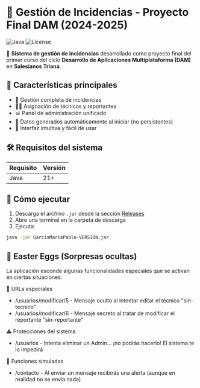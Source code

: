 # 🚀 Gestión de Incidencias - Proyecto Final DAM (2024-2025) 

![Java](https://img.shields.io/badge/Java-21%2B-orange?style=flat-square&logo=java)
![License](https://img.shields.io/badge/License-MIT-blue?style=flat-square)

🔧 **Sistema de gestión de incidencias** desarrollado como proyecto final del primer curso del ciclo **Desarrollo de Aplicaciones Multiplataforma (DAM)** en **Salesianos Triana**.

## 🌟 Características principales

- 📝 Gestión completa de incidencias
- 👨‍💻 Asignación de técnicos y reportantes
- 📊 Panel de administración unificado
- 🔄 Datos generados automáticamente al iniciar (no persistentes)
- 🎨 Interfaz intuitiva y fácil de usar

## 🛠 Requisitos del sistema

| Requisito | Versión |
|-----------|---------|
| Java      | 21+     |

## 🚀 Cómo ejecutar

1. Descarga el archivo `.jar` desde la sección [Releases](https://github.com/Kuro-0-0/TFC-DAM1/releases)
2. Abre una terminal en la carpeta de descarga
3. Ejecuta:

```bash
java -jar GarciaMariaPablo-VERSION.jar
```

## 🥚 Easter Eggs (Sorpresas ocultas)

La aplicación esconde algunas funcionalidades especiales que se activan en ciertas situaciones:

🔧 URLs especiales
- /usuarios/modificar/5 - Mensaje oculto al intentar editar el técnico "sin-tecnico"
- /usuarios/modificar/6 - Mensaje secreto al tratar de modificar el reportante "sin-reportante"

⚠️ Protecciones del sistema
- /usuarios - Intenta eliminar un Admin... ¡no podrás hacerlo! El sistema te lo impedirá

🤖 Funciones simuladas
- /contacto - Al enviar un mensaje recibirás una alerta (aunque en realidad no se envía nada)
